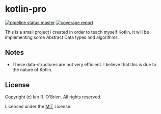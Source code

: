 # kotlin-pro

[![pipeline status master](https://gitlab.com/ianrobrien/kotlin-pro/badges/master/pipeline.svg)](https://gitlab.com/ianrobrien/kotlin-pro/commits/master)
[![coverage report](https://gitlab.com/ianrobrien/kotlin-pro/badges/master/coverage.svg)](https://ianrobrien.gitlab.io/kotlin-pro)

This is a small project I created in order to teach myself Kotlin. It will be implementing some Abstract Data types and algorithms.

## Notes

* These data-structures are not very efficient. I believe that this is due to the nature of Kotlin.

## License

Copyright (c) Ian R. O'Brien. All rights reserved.

Licensed under the [MIT](LICENSE) License.

